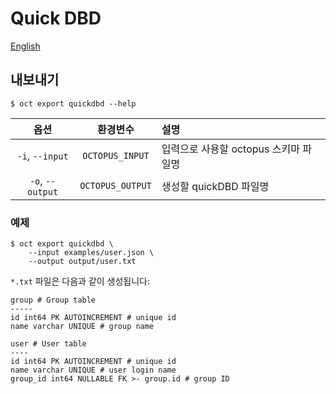 # Quick DBD

[English](../quickdbd.md)

## 내보내기

```shell
$ oct export quickdbd --help
```

|       옵션       |     환경변수     | 설명                                  |
| :--------------: | :--------------: | :------------------------------------ |
| `-i`, `--input`  | `OCTOPUS_INPUT`  | 입력으로 사용할 octopus 스키마 파일명 |
| `-o`, `--output` | `OCTOPUS_OUTPUT` | 생성할 quickDBD 파일명                |

### 예제

```shell
$ oct export quickdbd \
    --input examples/user.json \
    --output output/user.txt
```

`*.txt` 파일은 다음과 같이 생성됩니다:

```
group # Group table
-----
id int64 PK AUTOINCREMENT # unique id
name varchar UNIQUE # group name

user # User table
----
id int64 PK AUTOINCREMENT # unique id
name varchar UNIQUE # user login name
group_id int64 NULLABLE FK >- group.id # group ID
```
